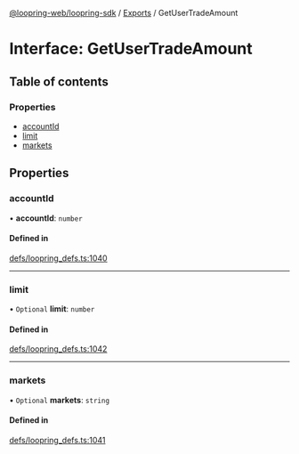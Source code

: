 [@loopring-web/loopring-sdk](../README.md) / [Exports](../modules.md) / GetUserTradeAmount

# Interface: GetUserTradeAmount

## Table of contents

### Properties

- [accountId](GetUserTradeAmount.md#accountid)
- [limit](GetUserTradeAmount.md#limit)
- [markets](GetUserTradeAmount.md#markets)

## Properties

### accountId

• **accountId**: `number`

#### Defined in

[defs/loopring_defs.ts:1040](https://github.com/Loopring/loopring_sdk/blob/538bd47/src/defs/loopring_defs.ts#L1040)

___

### limit

• `Optional` **limit**: `number`

#### Defined in

[defs/loopring_defs.ts:1042](https://github.com/Loopring/loopring_sdk/blob/538bd47/src/defs/loopring_defs.ts#L1042)

___

### markets

• `Optional` **markets**: `string`

#### Defined in

[defs/loopring_defs.ts:1041](https://github.com/Loopring/loopring_sdk/blob/538bd47/src/defs/loopring_defs.ts#L1041)
